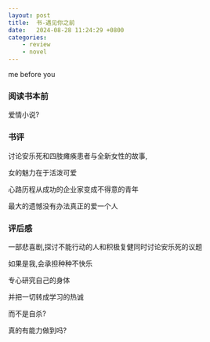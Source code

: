 ```yaml
---
layout: post
title:  书-遇见你之前
date:   2024-08-28 11:24:29 +0800
categories: 
    - review
    - novel
---
```


me before you

### 阅读书本前

爱情小说?

### 书评

讨论安乐死和四肢瘫痪患者与全新女性的故事,

女的魅力在于活泼可爱

心路历程从成功的企业家变成不得意的青年

最大的遗憾没有办法真正的爱一个人

### 评后感

一部悲喜剧,探讨不能行动的人和积极复健同时讨论安乐死的议题

如果是我,会承担种种不快乐


专心研究自己的身体

并把一切转成学习的热诚

而不是自杀?

真的有能力做到吗?